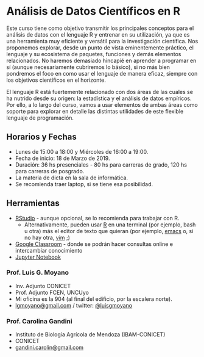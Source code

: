 

# Análisis de Datos Científicos en R

Este curso tiene como objetivo transmitir los principales conceptos para el análisis de datos con el
lenguaje R y entrenar en su utilización, ya que es una herramienta muy eficiente y versátil para la
investigación científica.  Nos proponemos explorar, desde un punto de vista eminentemente práctico,
el lenguaje y su ecosistema de paquetes, funciones y demás elementos relacionados.  No haremos
demasiado hincapié en aprender a programar en sí (aunque necesariamente cubriremos lo básico), si no
más bien pondremos el foco en como usar el lenguaje de manera eficaz, siempre con los objetivos
científicos en el horizonte.

El lenguaje R está fuertemente relacionado con dos áreas de las cuales se ha nutrido desde su
origen: la estadística y el análisis de datos empíricos. Por ello, a lo largo del curso, vamos a usar
elementos de ambas áreas como soporte para explorar en detalle las distintas utilidades de este
flexible lenguaje de programación.


## Horarios y Fechas

-   Lunes de 15:00 a 18:00 y Miércoles de 16:00 a 19:00.
-   Fecha de inicio: 18 de Marzo de 2019.
-   Duración: 36 hs presenciales - 80 hs para carreras de grado, 120 hs para carreras de posgrado.
-   La materia de dicta en la sala de informática.
-   Se recomienda traer laptop, si se tiene esa posibilidad.


## Herramientas

-   [RStudio](https://www.rstudio.com/) - aunque opcional, se lo recomienda para trabajar con R.
    -   Alternativamente, pueden usar [R](http://mirror.fcaglp.unlp.edu.ar/CRAN/) en una terminal (por ejemplo, bash u otra) más el editor de texto
        que quieran (por ejemplo, [emacs](https://www.gnu.org/software/emacs/) o, si no hay otra, [vim](http://www.vim.org/) ;)
-   [Google Classroom](https://classroom.google.com) - donde se podrán hacer consultas online e intercambiar conocimiento
-   [Jupyter Notebook](https://docs.anaconda.com/anaconda/navigator/tutorials/r-lang/)


### Prof. Luis G. Moyano

-   Inv. Adjunto CONICET
-   Prof. Adjunto FCEN, UNCUyo
-   Mi oficina es la 904 (al final del edificio, por la escalera norte).
-   <span class="underline">lgmoyano@gmail.com</span> / twitter: [@luisgmoyano](https://twitter.com/luisgmoyano)


### Prof. Carolina Gandini

-   Instituto de Biología Agrícola de Mendoza (IBAM-CONICET)
-   CONICET
-   <span class="underline">gandini.carolin@gmail.com</span>

